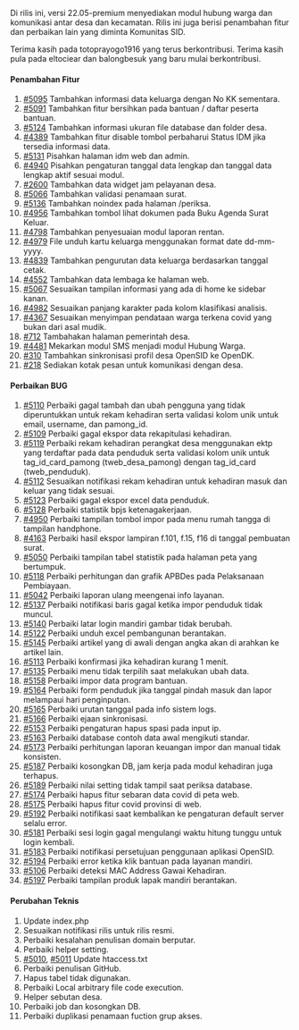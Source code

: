Di rilis ini, versi 22.05-premium menyediakan modul hubung warga dan komunikasi antar desa dan kecamatan. Rilis ini juga berisi penambahan fitur dan perbaikan lain yang diminta Komunitas SID.

Terima kasih pada  totoprayogo1916 yang terus berkontribusi. Terima kasih pula pada eltociear dan  balongbesuk yang baru mulai berkontribusi.


#### Penambahan Fitur
1. [#5095](https://github.com/OpenSID/OpenSID/issues/5095) Tambahkan informasi data keluarga dengan No KK sementara.
2. [#5091](https://github.com/OpenSID/OpenSID/issues/5091) Tambahkan fitur bersihkan pada bantuan / daftar peserta bantuan.
3. [#5124](https://github.com/OpenSID/OpenSID/issues/5124) Tambahkan informasi ukuran file database dan folder desa.
4. [#4389](https://github.com/OpenSID/OpenSID/issues/4389) Tambahkan fitur disable tombol perbaharui Status IDM jika tersedia informasi data.
5. [#5131](https://github.com/OpenSID/OpenSID/issues/5131) Pisahkan halaman idm web dan admin.
6. [#4940](https://github.com/OpenSID/OpenSID/issues/4940) Pisahkan pengaturan tanggal data lengkap dan tanggal data lengkap aktif sesuai modul.
7. [#2600](https://github.com/OpenSID/OpenSID/issues/2600) Tambahkan data widget jam pelayanan desa.
8. [#5066](https://github.com/OpenSID/OpenSID/issues/5066) Tambahkan validasi penamaan surat.
9. [#5136](https://github.com/OpenSID/OpenSID/issues/5136) Tambahkan noindex pada halaman /periksa.
10. [#4956](https://github.com/OpenSID/OpenSID/issues/4956) Tambahkan tombol lihat dokumen pada Buku Agenda Surat Keluar.
11. [#4798](https://github.com/OpenSID/OpenSID/issues/4798) Tambahkan penyesuaian modul laporan rentan.
12. [#4979](https://github.com/OpenSID/OpenSID/issues/4979) File unduh kartu keluarga menggunakan format date dd-mm-yyyy.
13. [#4839](https://github.com/OpenSID/OpenSID/issues/4839) Tambahkan pengurutan data keluarga berdasarkan tanggal cetak.
14. [#4552](https://github.com/OpenSID/OpenSID/issues/4552) Tambahkan data lembaga ke halaman web.
15. [#5067](https://github.com/OpenSID/OpenSID/issues/5067) Sesuaikan tampilan informasi yang ada di home ke sidebar kanan.
16. [#4982](https://github.com/OpenSID/OpenSID/issues/4982) Sesuaikan panjang karakter pada kolom klasifikasi analisis.
17. [#4367](https://github.com/OpenSID/OpenSID/issues/4367) Sesuaikan menyimpan pendataan warga terkena covid yang bukan dari asal mudik.
18. [#712](https://github.com/OpenSID/OpenSID/issues/712) Tambahakan halaman pemerintah desa.
19. [#4481](https://github.com/OpenSID/OpenSID/issues/4481) Mekarkan modul SMS menjadi modul Hubung Warga.
20. [#310](https://github.com/OpenSID/OpenDK/issues/310) Tambahkan sinkronisasi profil desa OpenSID ke OpenDK.
21. [#218](https://github.com/OpenSID/OpenDK/issues/218) Sediakan kotak pesan untuk komunikasi dengan desa.


#### Perbaikan BUG

1. [#5110](https://github.com/OpenSID/OpenSID/issues/5110) Perbaiki gagal tambah dan ubah pengguna yang tidak diperuntukkan untuk rekam kehadiran serta validasi kolom unik untuk email, username, dan pamong_id.
2. [#5109](https://github.com/OpenSID/OpenSID/issues/5109) Perbaiki gagal ekspor data rekapitulasi kehadiran.
3. [#5119](https://github.com/OpenSID/OpenSID/issues/5119) Perbaiki rekam kehadiran perangkat desa menggunakan ektp yang terdaftar pada data penduduk serta validasi kolom unik untuk tag_id_card_pamong (tweb_desa_pamong) dengan tag_id_card (tweb_penduduk).
4. [#5112](https://github.com/OpenSID/OpenSID/issues/5112) Sesuaikan notifikasi rekam kehadiran untuk kehadiran masuk dan keluar yang tidak sesuai.
5. [#5123](https://github.com/OpenSID/OpenSID/issues/5123) Perbaiki gagal ekspor excel data penduduk.
6. [#5128](https://github.com/OpenSID/OpenSID/issues/5128) Perbaiki statistik bpjs ketenagakerjaan.
7. [#4950](https://github.com/OpenSID/OpenSID/issues/4950) Perbaiki tampilan tombol impor pada menu rumah tangga di tampilan handphone.
8. [#4163](https://github.com/OpenSID/OpenSID/issues/4163) Perbaiki hasil ekspor lampiran f.101, f.15, f16 di tanggal pembuatan surat.
9. [#5050](https://github.com/OpenSID/OpenSID/issues/5050) Perbaiki tampilan tabel statistik pada halaman peta yang bertumpuk.
10. [#5118](https://github.com/OpenSID/OpenSID/issues/5118) Perbaiki perhitungan dan grafik APBDes pada Pelaksanaan Pembiayaan.
11. [#5042](https://github.com/OpenSID/OpenSID/issues/5042) Perbaiki laporan ulang meengenai info layanan.
12. [#5137](https://github.com/OpenSID/OpenSID/issues/5137) Perbaiki notifikasi baris gagal ketika impor penduduk tidak muncul.
13. [#5140](https://github.com/OpenSID/OpenSID/issues/5140) Perbaiki latar login mandiri gambar tidak berubah.
14. [#5122](https://github.com/OpenSID/OpenSID/issues/5122) Perbaiki unduh excel pembangunan berantakan.
15. [#5145](https://github.com/OpenSID/OpenSID/issues/5145) Perbaiki artikel yang di awali dengan angka akan di arahkan ke artikel lain.
16. [#5113](https://github.com/OpenSID/OpenSID/issues/5113) Perbaiki konfirmasi jika kehadiran kurang 1 menit.
17. [#5135](https://github.com/OpenSID/OpenSID/issues/5135) Perbaiki menu tidak terpilih saat melakukan ubah data.
18. [#5158](https://github.com/OpenSID/OpenSID/issues/5158) Perbaiki impor data program bantuan.
19. [#5164](https://github.com/OpenSID/OpenSID/issues/5164) Perbaiki form penduduk jika tanggal pindah masuk dan lapor melampaui hari penginputan.
20. [#5165](https://github.com/OpenSID/OpenSID/issues/5165) Perbaiki urutan tanggal pada info sistem logs.
21. [#5166](https://github.com/OpenSID/OpenSID/issues/5166) Perbaiki ejaan sinkronisasi.
22. [#5153](https://github.com/OpenSID/OpenSID/issues/5153) Perbaiki pengaturan hapus spasi pada input ip.
23. [#5163](https://github.com/OpenSID/OpenSID/issues/5163) Perbaiki database contoh data awal mengikuti standar.
24. [#5173](https://github.com/OpenSID/OpenSID/issues/5173) Perbaiki perhitungan laporan keuangan impor dan manual tidak konsisten.
25. [#5187](https://github.com/OpenSID/OpenSID/issues/5187) Perbaiki kosongkan DB, jam kerja pada modul kehadiran juga terhapus.
26. [#5189](https://github.com/OpenSID/OpenSID/issues/5189) Perbaiki nilai setting tidak tampil saat periksa database.
27. [#5174](https://github.com/OpenSID/OpenSID/issues/5174) Perbaiki hapus fitur sebaran data covid di peta web.
18. [#5175](https://github.com/OpenSID/OpenSID/issues/5175) Perbaiki hapus fitur covid provinsi di web.
19. [#5192](https://github.com/OpenSID/OpenSID/issues/5192) Perbaiki notifikasi saat kembalikan ke pengaturan default server selalu error.
20. [#5181](https://github.com/OpenSID/OpenSID/issues/5181) Perbaiki sesi login gagal mengulangi waktu hitung tunggu untuk login kembali.
21. [#5183](https://github.com/OpenSID/OpenSID/issues/5183) Perbaiki notifikasi persetujuan penggunaan aplikasi OpenSID.
22. [#5194](https://github.com/OpenSID/OpenSID/issues/5194) Perbaiki error ketika klik bantuan pada layanan mandiri.
23. [#5106](https://github.com/OpenSID/OpenSID/issues/5106) Perbaiki deteksi MAC Address Gawai Kehadiran.
24. [#5197](https://github.com/OpenSID/OpenSID/issues/5197) Perbaiki tampilan produk lapak mandiri berantakan.


#### Perubahan Teknis

1. Update index.php
2. Sesuaikan notifikasi rilis untuk rilis resmi.
3. Perbaiki kesalahan penulisan domain berputar.
4. Perbaiki helper setting.
5. [#5010](https://github.com/OpenSID/OpenSID/pull/5010), [#5011](https://github.com/OpenSID/OpenSID/pull/5011) Update htaccess.txt
6. Perbaiki penulisan GitHub.
7. Hapus tabel tidak digunakan.
8. Perbaiki Local arbitrary file code execution.
9. Helper sebutan desa.
10. Perbaiki job dan kosongkan DB.
11. Perbaiki duplikasi penamaan fuction grup akses.
